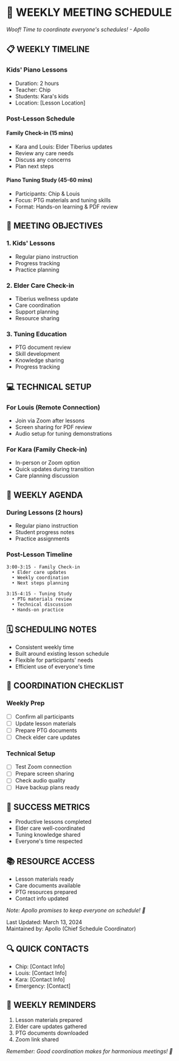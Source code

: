 # 🎹 WEEKLY MEETING SCHEDULE

*Woof! Time to coordinate everyone's schedules! - Apollo*

## 📋 WEEKLY TIMELINE
### Kids' Piano Lessons
- Duration: 2 hours
- Teacher: Chip
- Students: Kara's kids
- Location: [Lesson Location]

### Post-Lesson Schedule

#### Family Check-in (15 mins)
- Kara and Louis: Elder Tiberius updates
- Review any care needs
- Discuss any concerns
- Plan next steps

#### Piano Tuning Study (45-60 mins)
- Participants: Chip & Louis
- Focus: PTG materials and tuning skills
- Format: Hands-on learning & PDF review

## 🎯 MEETING OBJECTIVES

### 1. Kids' Lessons
- Regular piano instruction
- Progress tracking
- Practice planning

### 2. Elder Care Check-in
- Tiberius wellness update
- Care coordination
- Support planning
- Resource sharing

### 3. Tuning Education
- PTG document review
- Skill development
- Knowledge sharing
- Progress tracking

## 💻 TECHNICAL SETUP

### For Louis (Remote Connection)
- Join via Zoom after lessons
- Screen sharing for PDF review
- Audio setup for tuning demonstrations

### For Kara (Family Check-in)
- In-person or Zoom option
- Quick updates during transition
- Care planning discussion

## 📝 WEEKLY AGENDA

### During Lessons (2 hours)
- Regular piano instruction
- Student progress notes
- Practice assignments

### Post-Lesson Timeline
```
3:00-3:15 - Family Check-in
  • Elder care updates
  • Weekly coordination
  • Next steps planning

3:15-4:15 - Tuning Study
  • PTG materials review
  • Technical discussion
  • Hands-on practice
```

## 🗓️ SCHEDULING NOTES
- Consistent weekly time
- Built around existing lesson schedule
- Flexible for participants' needs
- Efficient use of everyone's time

## 📌 COORDINATION CHECKLIST

### Weekly Prep
- [ ] Confirm all participants
- [ ] Update lesson materials
- [ ] Prepare PTG documents
- [ ] Check elder care updates

### Technical Setup
- [ ] Test Zoom connection
- [ ] Prepare screen sharing
- [ ] Check audio quality
- [ ] Have backup plans ready

## 🎯 SUCCESS METRICS
- Productive lessons completed
- Elder care well-coordinated
- Tuning knowledge shared
- Everyone's time respected

## 📚 RESOURCE ACCESS
- Lesson materials ready
- Care documents available
- PTG resources prepared
- Contact info updated

*Note: Apollo promises to keep everyone on schedule! 🐾*

Last Updated: March 13, 2024  
Maintained by: Apollo (Chief Schedule Coordinator)

## 🔍 QUICK CONTACTS
- Chip: [Contact Info]
- Louis: [Contact Info]
- Kara: [Contact Info]
- Emergency: [Contact]

## 📅 WEEKLY REMINDERS
1. Lesson materials prepared
2. Elder care updates gathered
3. PTG documents downloaded
4. Zoom link shared

*Remember: Good coordination makes for harmonious meetings! 🎹* 